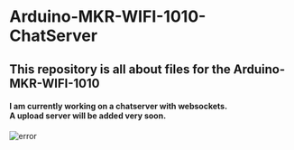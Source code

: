 <h1> Arduino-MKR-WIFI-1010-ChatServer </h1>
<h2> This repository is all about files for the Arduino-MKR-WIFI-1010 </h2>
<h4> I am currently working on a chatserver with websockets.</br>
A upload server will be added very soon. </h4>
<img src="https://cdn.antratek.nl/media/product/8d2/arduino-mkr-wifi-1010-abx00023-989.jpg" alt="error">
